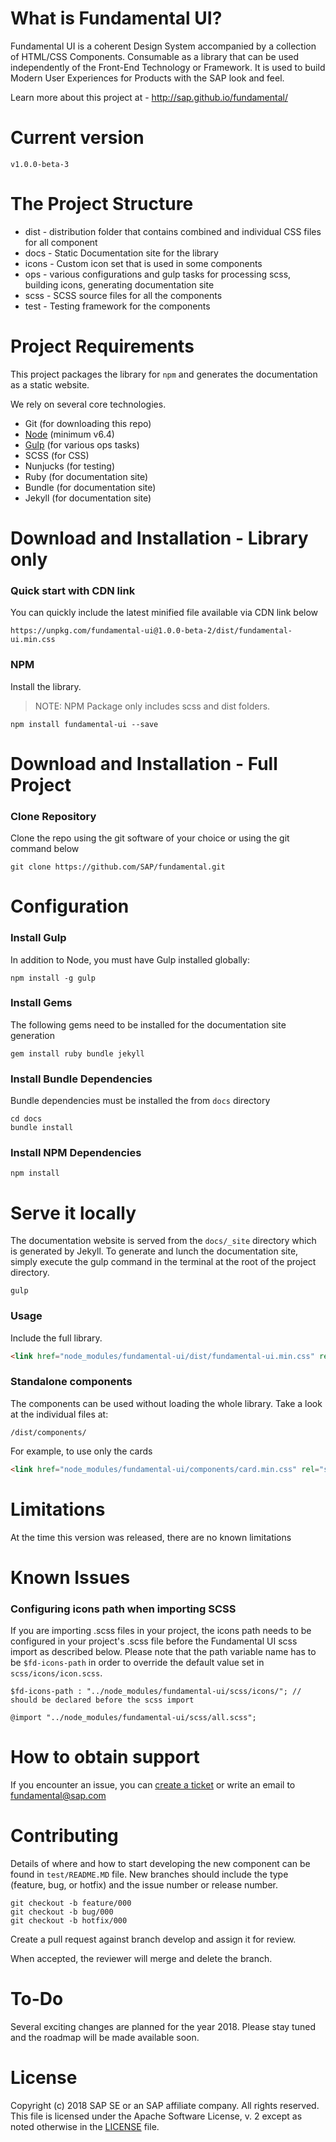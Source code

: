 # What is Fundamental UI?

Fundamental UI is a coherent Design System accompanied by a collection of HTML/CSS Components. Consumable as a library that can be used independently of the Front-End Technology or Framework. It is used to build Modern User Experiences for Products with the SAP look and feel.

Learn more about this project at - http://sap.github.io/fundamental/

# Current version
````
v1.0.0-beta-3
````

# The Project Structure

* dist - distribution folder that contains combined and individual CSS files for all component
* docs - Static Documentation site for the library
* icons - Custom icon set that is used in some components
* ops - various configurations and gulp tasks for processing scss, building icons, generating documentation site
* scss - SCSS source files for all the components
* test - Testing framework for the components


# Project Requirements

This project packages the library for `npm` and generates the documentation as a static website.

We rely on several core technologies.

* Git (for downloading this repo)
* [Node](https://nodejs.org/) (minimum v6.4)
* [Gulp](https://gulpjs.com/) (for various ops tasks)
* SCSS (for CSS)
* Nunjucks (for testing)
* Ruby (for documentation site)
* Bundle (for documentation site)
* Jekyll (for documentation site)


# Download and Installation - Library only

### Quick start with CDN link

You can quickly include the latest minified file available via CDN link below

```
https://unpkg.com/fundamental-ui@1.0.0-beta-2/dist/fundamental-ui.min.css
```

### NPM

Install the library.

> NOTE:  NPM Package only includes scss and dist folders.

````
npm install fundamental-ui --save
````


# Download and Installation - Full Project

### Clone Repository

Clone the repo using the git software of your choice or using the git command below

````
git clone https://github.com/SAP/fundamental.git
````


# Configuration

### Install Gulp
In addition to Node, you must have Gulp installed globally:

`npm install -g gulp`

### Install Gems
The following gems need to be installed for the documentation site generation

`gem install ruby bundle jekyll`

### Install Bundle Dependencies

Bundle dependencies must be installed the from `docs` directory

````
cd docs
bundle install
````

### Install NPM Dependencies

````
npm install
````


# Serve it locally

The documentation website is served from the `docs/_site` directory which is generated by Jekyll. To generate and lunch the documentation site, simply execute the gulp command in the terminal at the root of the project directory.

```
gulp
```

### Usage

Include the full library.

```html
<link href="node_modules/fundamental-ui/dist/fundamental-ui.min.css" rel="stylesheet" />
```

### Standalone components
The components can be used without loading the whole library. Take a look at the individual files at:

```
/dist/components/
```

For example, to use only the cards
```html
<link href="node_modules/fundamental-ui/components/card.min.css" rel="stylesheet" />
````


# Limitations

At the time this version was released, there are no known limitations


# Known Issues

### Configuring icons path when importing SCSS

If you are importing .scss files in your project, the icons path needs to be configured in your project's .scss file before the Fundamental UI scss import as described below. Please note that the path variable name has to be `$fd-icons-path` in order to override the default value set in `scss/icons/icon.scss`.

```
$fd-icons-path : "../node_modules/fundamental-ui/scss/icons/"; // should be declared before the scss import

@import "../node_modules/fundamental-ui/scss/all.scss";

```


# How to obtain support

If you encounter an issue, you can [create a ticket](https://github.com/SAP/fundamental/issues) or write an email to fundamental@sap.com


# Contributing

Details of where and how to start developing the new component can be found in `test/README.MD` file.
New branches should include the type (feature, bug, or hotfix) and the issue number or release number.

```
git checkout -b feature/000
git checkout -b bug/000
git checkout -b hotfix/000
```

Create a pull request against branch  develop  and assign it for review.

When accepted, the reviewer will merge and delete the branch.


# To-Do

Several exciting changes are planned for the year 2018. Please stay tuned and the roadmap will be made available soon.


# License

Copyright (c) 2018 SAP SE or an SAP affiliate company. All rights reserved.
This file is licensed under the Apache Software License, v. 2 except as noted otherwise in the [LICENSE](https://github.com/SAP/fundamental/blob/master/LICENSE) file.
